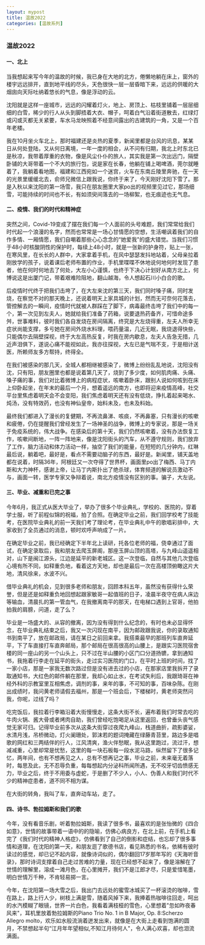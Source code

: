 ```yaml
---
layout: mypost
title: 温故2022
categories: [温故系列]
---
```


### 温故2022

#### 一、北上

当我想起来写今年的温故的时候，我已身在大地的北方，倦懒地躺在床上，窗外的楼宇远远排开，直到地平线的尽头，天色很快一层一层昏暗下来，远远的供暖的大烟囱向天际吐纳着悠长的气息，像是浮动的云。

沈阳就是这样一座城市，远远的闪耀着灯火，地上、房顶上、枯枝里铺着一层层细细的白雪，稀少的行人从头到脚捂着大衣、帽子，呵着白气沿着街道散去，红绿灯或闪或灭都无关紧要，车水马龙映照着不经意间露出的古建筑的一角，又是一个百年老楼。

我在10月坐火车北上，那时福建还是炎热的夏季，新闻里都是台风的讯息，某某日从何处登陆，又从何日离境，一年一度的相会，从不问有归期，我北上时东北已是秋凉，我带着厚重的衣物，像是风尘仆仆的旅人，其实我是第一次出远门，隔壁卧铺的大哥带着一个不大的旅行包，说是家在长春，他躺在铺上喝啤酒，莞尔就睡着了，我躺着看地图，福建和江西宛如一个迷宫，火车在东南丘陵里奔驰，在一天的光景里缓缓北去，俞师兄微信上跟我说，你终于来了，今天刚好沈阳下雪了。那是入秋以来沈阳的第一场雪，我只在朋友圈里大家po出的视频里见过它，那场细雪，可能持续的时间也不长，有如须臾间落去的一场柳絮，也无痕迹也无气息。

#### 二、疫情、我们的时代和精神症

突然之间，Covid-19变成了摆在我们每一个人面前的头号难题，我们常常给我们时代起一个浪漫的名字，然而也常常是一场心甘情愿的空想，生活嘲讽着我们的自作多情、一厢情愿，我们自嘲着那些心心念念的“她爱我"的盛大错觉。当我们习惯于48小时核酸阴性的保护时，每续上48小时，就是一张新的护身符，贴上一张，在寒风里，在长长的人群中，大家拿着手机，在风中瑟瑟发抖地站着，父母亲拉着刚放学的孩子，说着课后老师布置的作业，手机里喋喋不休地说何地何时发现了患者，他在何时何地去了何处，大左小心谨慎，也终于下决心计划好从南方北上，何博说这是出厦门记，带着艰难险阻地，翻山越海，令人想起石川小白合的歌。

后疫情时代终于把我们击垮了，在大左来沈的第三天，我们同时嗓子痛，同时发烧，在察觉不对的那天晚上，还说着明天上家具城的计划，然而无可奈何花落去，管控解去的一瞬间，疫情时代就被人群踩在了脚下，病毒最终击垮了我们中的每一个，第一次见到左夫人，她就给我们准备了药箱，说要退热药备齐，可惜命途多舛，世事难料，彼时我们各自发烧在房间隔离，终究是大左烧得重，左夫人所幸无症状尚能支撑，多亏她在房间外烧水料理，喂药量温，几近无眠，我烧退得快些，只能偶尔去隔壁探视，终于大左高热反复，时我在房内歇息，左夫人告急无措，几近声泪俱下，遂说心痛不能视如此，我亦往探视，大左已是气喘不支，于是相计送医，所赖师友多方帮持，终得全。

在我们被感染的那几天，全城人都相继被感染了，微博上纷纷乱乱地说，沈阳没有沈，只有阳，朋友圈里也都是说着第几天了，烧到了多少度，如何肌肉痛、头痛、嗓子痛的事，我们对比着微博上的病程症状，咳嗽着卧床，跟别人说如何咳到在床上仰卧起坐，在年末的最后一个月，想着遥远的南方，也即将迎来疫情高峰，社交平台里焦虑着明天会不会变阳，我们焦虑着明天还有没有低烧，挣扎着起来喝水、炖汤，没有特效药，也没有神仙皇帝，始料未及，也未及料始。

最终我们都进入了漫长的复健期，不再流鼻涕、咳痰，不再鼻塞，只有漫长的咳嗽和疲倦，仍在提醒我们曾经发生了一场神圣的战争，微博上的专家说，那是一场关于免疫系统的，伟大战争。在感染后的第十天，我们仍然咳嗽着，没有办法恢复工作，咳嗽间断地，一阵一阵地来，像是沈阳街头的汽车，从不遵守规则，我们放弃了工作，脑力活动和体力活动一样，抽空了我们的能量，在短短的几分钟内，红琳最后说，躺着吧，最好是，看点不需要动脑子的东西，最好是。新闻里，铺天盖地都在说着，时隔36年，阿根廷又一次夺得了世界杯，画面里po出了梅西、马丁内斯和大力神杯，感谢上帝，让马丁内斯扑出了绝杀球，体育频道的解说员激动不与，画面一转，医学专家又争辩着说，南北方疫情没有区别的事。骗子，大左说。

#### 三、毕业、减重和已完之事

今年6月，我正式从医大毕业了，举办了很多个毕业典礼，学校的、医院的，穿着学士服，听了前程似锦的祝福，拍了合照。在确定毕业之前，我们回学校考了技能考，在医院毕业典礼的前一天我们考了理论考，在毕业典礼中午的歌唱彩排中，大家收到了全员通过的消息，顿时欢呼声响成了一片。

在确定毕业之前，我已经确定下半年北上读研，托各位老师的福，侥幸通过了面试，在确定录取后，我和朋友去爬玉屏阁，那座玉屏山顶的高塔，与九峰山遥遥相对，山下是闽江源头，江边是延平的新老城区。这一次登临，自然与其他几次登临心境有所不同，如释重负地，看着这方天地，却也是最后一次在高楼顶俯瞰这片大地，清风徐来，水波不兴。

借毕业典礼的机会，见到很多老师和朋友，回顾本科五年，虽然没有获得什么荣誉，但是还是如释重负地回想起跟家敏哥一起值班的日子，凌晨半夜守在病人床边等输血，清晨扎的第一管血气，在我撤离南平的那天，在电梯口遇到上官哥，他拍拍我的肩膀，问道，走了么？

毕业是一场盛大的、从容的撤离，因为没有得到什么纪念的，有时也未必显得怀念，在毕业典礼结束之后，我又一次闪现在南平，因为邮政跟我说，你的录取通知书到南平了，放在邮政局，请在某日之前回来拿。我搭乘最早的那班列车直奔延平，下了车直接打车直奔邮局，那个邮局在很高很高的山腰上，是跟实习医院宿舍楼的同一座山的另一个山头上，只不过在半山腰的小区门口分道扬镳，拿到通知书，我拖着行李走在延平的街头，走过实习医院的门口，在平时上班的时间，找了一家小店，那是一家我无数次路过但是没有进去过的小店，在那家店里我拆开了录取通知书，大红色的邮件躺在那里，我却心如止水，在考试失利后，我跟琦哥在神经外科的示教室里互相焦虑，调剂的事，来年的事，不可知的事，百味杂陈。在刚出成绩时，我问黄老师请假去福州，那是一个班会后，下楼梯时，黄老师突然问我，你呢，过线了吗？

吃完饭后，我拉着行李箱沿着大街慢慢走，这条大街不长，遍布着我们时常去吃的牛肉火锅、酱大骨或者烤肉自助，我们曾经吃饱喝足从这里返回，也曾垂头丧气感觉无家可归。记得毕业前多次从这条大街穿过夜爬九峰山，栈道曲折，疏影婆娑，水清月浅，吊桥微动，灯火阑珊处，郭沫若的题词掩藏在绿藤青苔里，路边多是唱歌的网红和三两结伴的行人，江风清爽，渔火伴愁眠，我从这里跑过，流过汗，想减减重，心里却常是忧愁，这里的每一块石板每一段水泥马路，纵然留下了很多记忆，两年间，也有不想再见之人，总有不想再记之事，毕业之前，未来毫无着落时，每思及此，无不忍辱负重，每每想起内分泌科所闻所遇，无不咬牙切齿愤感无力，毕业之后，终于不用委与虚蛇，于是删了不少人，小人、伪善人和我们时代不少的精神症患者，道不同不相为谋。

在大街的转角，我叫了车，直奔动车站，走了。

#### 四、诗书、勃拉姆斯和我们的歌

今年，没有看音乐剧，听着勃拉姆斯，我读了很多书，最喜欢的是张怡微的《四合如意》，世情的故事带着一语中的的隐喻，仿佛心病良方，在北上前，在手机上看完了《我们时代的精神人格症》，仿佛看到了自己的倒影和症结，也忘却了很多事情和道理，在沈阳的第一天，和朋友逛了歌德书店，看见熟悉的书名，依稀有彼时读过的感觉，却已记不起内容，就像诗词似的，偶尔翻回17岁那年写的《天海听音录》，那时诗词支撑着自己走过苦难的力量，现在已经想不起来了，像是溶解在了世情的理解里，溶成一滩月色，在心里摊开，我们不是江郎才尽，只是爱惜笔墨，明白世情万千种，不肯轻易掷一言。

今年，在沈阳第一场大雪之后，我出门去远处的蜜雪冰城买了一杯滚烫的咖啡，雪在路上，路上行人少，树枝上满是雪，随着风掉下来，我捧着热咖啡往回走，呵出的水汽模糊了眼镜，世界一片白色，我看着满枝桠的雪色，心里想着"忽如昨夜春风来"，耳机里放着勃拉姆斯的Piano Trio No. 1 in B Major, Op. 8:Scherzo Allegro molto，欢乐如水般流淌着迸发出来，就像是在大街上走看到饱满的圆月，不禁想起半句“江月年年望相似,不知江月待何人"，令人满心欢喜，却也泪流满面。